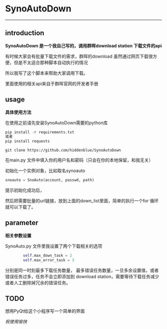 # SynoAutoDown 

---
## introduction

**SynoAutoDown 是一个我自己写的，调用群晖download station 下载文件的api**

有时候大家会有批量下载文件的需求，群晖的download 虽然通过网页下载很方便，但是不太适合那种脚本自动执行的情况

所以我写了这个脚本来帮助大家调用下载。

里面使用的相关api来自于群晖官网的开发者手册

## usage

**具体使用方法**

在使用之前请先安装SynoAutoDown需要的python库
```python
pip install -r requirements.txt
或者
pip install requests
```

`git clone https://github.com/hiddenblue/SynoAutoDown`

在main.py 文件中填入你的用户名和密码（只会在你的本地保留，和我无关）

初始化一个实例对象，比如取名synoauto

```py
snoauto = SnoAuto(account, passwd, path)
```

提示初始化成功后，

然后把需要批量的url链接，放到上面的down_list里面，简单的执行一个for 循环就可以下载了。

## parameter

**相关参数设置**

SynoAuto.py 文件里我设置了两个下载相关的选项

```py
        self.max_down_task = 2
        self.max_error_task = 3
```
分别是同一时刻最多下载任务数量， 最多错误任务数量，一旦多余设置值，或者错误任务过多，任务不会立即添加到 download station，需要等待下载任务减少或者人工删除掉冗余的错误任务。

## TODO

想用PyQt给这个小程序写一个简单的界面

*祝使用愉快*
